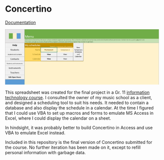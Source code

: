 # Concertino

[Documentation](https://drive.google.com/file/d/1ss1RWqw_fR6lcpGSqQzRKe6ND7hnjO4B/view?usp=sharing)

![](img/example.png)

This spreadsheet was created for the final project in a Gr. 11 [information technology course](https://www.ibo.org/programmes/diploma-programme/curriculum/individuals-and-societies/information-technology-in-a-global-society/). I consulted the owner of my music school as a client, and designed a scheduling tool to suit his needs. It needed to contain a database and also display the schedule in a calendar. At the time I figured that I could use VBA to set up macros and forms to emulate MS Access in Excel, where I could display the calendar on a sheet.

In hindsight, it was probably better to build Concertino in Access and use VBA to emulate Excel instead.

Included in this repository is the final version of Concertino submitted for the course. No further iteration has been made on it, except to refill personal information with garbage data.
